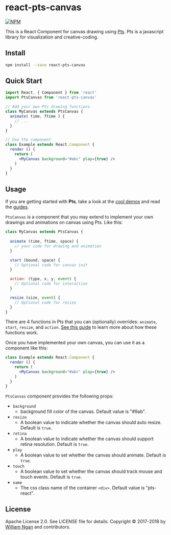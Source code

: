 # react-pts-canvas

[![NPM](https://img.shields.io/npm/v/react-pts-canvas.svg)](https://www.npmjs.com/package/react-pts-canvas)

This is a React Component for canvas drawing using [Pts](https://ptsjs.org). Pts is a javascript library for visualization and creative-coding. 


## Install

```bash
npm install --save react-pts-canvas
```

## Quick Start

```jsx
import React, { Component } from 'react'
import PtsCanvas from 'react-pts-canvas'

// Add your own Pts drawing functions
class MyCanvas extends PtsCanvas {
  animate( time, ftime ) {
    // ...
  }
}

// Use the component
class Example extends React.Component {
  render () {
    return (
      <MyCanvas background="#abc" play={true} />
    )
  }
}
```


## Usage

If you are getting started with **Pts**, take a look at the [cool demos](https://ptsjs.org/demo) and read the [guides](https://ptsjs.org/guide).

`PtsCanvas` is a component that you may extend to implement your own drawings and animations on canvas using Pts. Like this:

```jsx
class MyCanvas extends PtsCanvas {
  
  animate (time, ftime, space) { 
    // your code for drawing and animation 
  }

  start (bound, space) { 
    // Optional code for canvas init 
  }

  action: (type, x, y, event) { 
    // Optional code for interaction 
  }

  resize (size, event) { 
    // Optional code for resize 
  }
}
```

There are 4 functions in Pts that you can (optionally) overrides: `animate`, `start`, `resize`, and `action`. [See this guide](https://ptsjs.org/guide/space-0500) to learn more about how these functions work.

Once you have implemented your own canvas, you can use it as a component like this:

```jsx
class Example extends React.Component {
  render () {
    return (
      <MyCanvas background="#abc" play={true} />
    )
  }
}
```

`PtsCanvas` component provides the following props:

- `background`
  - background fill color of the canvas. Default value is "#9ab".
- `resize`
  - A boolean value to indicate whether the canvas should auto resize. Default is `true`.
- `retina`
  - A boolean value to indicate whether the canvas should support retina resolution. Default is `true`.
- `play`
  - A boolean value to set whether the canvas should animate. Default is `true`.
- `touch`
  - A boolean value to set whether the canvas should track mouse and touch events. Default is `true`.
- `name`
  - The css class name of the container `<div>`. Default value is "pts-react".   


## License

Apache License 2.0. See LICENSE file for details.
Copyright © 2017-2018 by [William Ngan](https://williamngan.com) and contributors.
